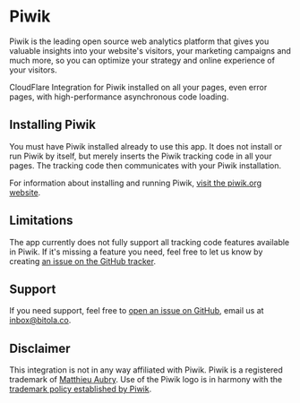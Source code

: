 # Piwik

Piwik is the leading open source web analytics platform that gives you valuable 
insights into your website's visitors, your marketing campaigns and much more, so 
you can optimize your strategy and online experience of your visitors.

CloudFlare Integration for Piwik installed on all your pages, even error
pages, with high-performance asynchronous code loading.

## Installing Piwik

You must have Piwik installed already to use this app. It does not install or run
Piwik by itself, but merely inserts the Piwik tracking code in all your pages. The
tracking code then communicates with your Piwik installation.

For information about installing and running Piwik, [visit the piwik.org website](//piwik.org).

## Limitations

The app currently does not fully support all tracking code features available in Piwik.
If it's missing a feature you need, feel free to let us know by creating 
[an issue on the GitHub tracker](//github.com/BitolaCo/piwik_cfapp/issues).

## Support

If you need support, feel free to [open an issue on GitHub](//github.com/BitolaCo/piwik_cfapp/issues),
email us at [inbox@bitola.co](mailto:inbox@bitola.co).

## Disclaimer

This integration is not in any way affiliated with Piwik. Piwik is a registered trademark
of [Matthieu Aubry](http://matthieu.net/). Use of the Piwik logo
is in harmony with the [trademark policy established by Piwik](http://piwik.org/trademark/).